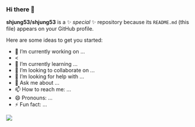 ### Hi there 👋


**shjung53/shjung53** is a ✨ _special_ ✨ repository because its `README.md` (this file) appears on your GitHub profile.

Here are some ideas to get you started:

- 🔭 I’m currently working on ...
- <
- 🌱 I’m currently learning ...
- 👯 I’m looking to collaborate on ...
- 🤔 I’m looking for help with ...
- 💬 Ask me about ...
- 📫 How to reach me: ...
- 😄 Pronouns: ...
- ⚡ Fun fact: ...

<a href="https://velog.io/@shjung53" target="_blank"><img src="https://img.shields.io/badge/Velog-FFFFFF?style=social&logo=appveyor&logoColor=20C997"/></a>
